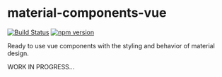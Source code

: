 # material-components-vue

[![Build Status](https://travis-ci.org/matsp/material-components-vue.svg?branch=master)](https://travis-ci.org/matsp/material-components-web)
[![npm version](https://badge.fury.io/js/material-components-vue.svg)](https://badge.fury.io/js/material-components-vue)

Ready to use vue components with the styling and behavior of material design.

WORK IN PROGRESS...
